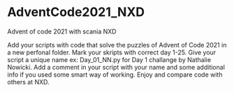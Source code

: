 # AdventCode2021_NXD
Advent of code 2021 with scania NXD

Add your scripts with code that solve the puzzles of Advent of Code 2021 in a new perfonal folder. Mark your skripts with correct day 1-25. Give your script a unique name ex: Day_01_NN.py for Day  1 challange by Nathalie Nowicki. 
Add a comment in your script with your name and some additional info if you used some smart way of working.
Enjoy and compare code with others at NXD.
